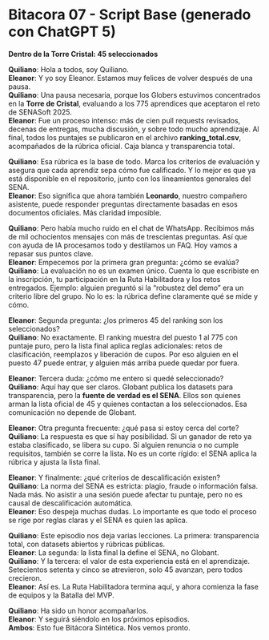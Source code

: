 # Bitacora 07 - Script Base (generado con ChatGPT 5)

**Dentro de la Torre Cristal: 45 seleccionados**

**Quiliano**: Hola a todos, soy Quiliano.  
**Eleanor**: Y yo soy Eleanor. Estamos muy felices de volver después de una pausa.  
**Quiliano**: Una pausa necesaria, porque los Globers estuvimos concentrados en la **Torre de Cristal**, evaluando a los 775 aprendices que aceptaron el reto de SENASoft 2025.  
**Eleanor**: Fue un proceso intenso: más de cien pull requests revisados, decenas de entregas, mucha discusión, y sobre todo mucho aprendizaje. Al final, todos los puntajes se publicaron en el archivo **ranking_total.csv**, acompañados de la rúbrica oficial. Caja blanca y transparencia total.

**Quiliano**: Esa rúbrica es la base de todo. Marca los criterios de evaluación y asegura que cada aprendiz sepa cómo fue calificado. Y lo mejor es que ya está disponible en el repositorio, junto con los lineamientos generales del SENA.  
**Eleanor**: Eso significa que ahora también **Leonardo**, nuestro compañero asistente, puede responder preguntas directamente basadas en esos documentos oficiales. Más claridad imposible.

**Quiliano**: Pero había mucho ruido en el chat de WhatsApp. Recibimos más de mil ochocientos mensajes con más de trescientas preguntas. Así que con ayuda de IA procesamos todo y destilamos un FAQ. Hoy vamos a repasar sus puntos clave.  
**Eleanor**: Empecemos por la primera gran pregunta: ¿cómo se evalúa?  
**Quiliano**: La evaluación no es un examen único. Cuenta lo que escribiste en la inscripción, tu participación en la Ruta Habilitadora y los retos entregados. Ejemplo: alguien preguntó si la “robustez del demo” era un criterio libre del grupo. No lo es: la rúbrica define claramente qué se mide y cómo.

**Eleanor**: Segunda pregunta: ¿los primeros 45 del ranking son los seleccionados?  
**Quiliano**: No exactamente. El ranking muestra del puesto 1 al 775 con puntaje puro, pero la lista final aplica reglas adicionales: retos de clasificación, reemplazos y liberación de cupos. Por eso alguien en el puesto 47 puede entrar, y alguien más arriba puede quedar por fuera.

**Eleanor**: Tercera duda: ¿cómo me entero si quedé seleccionado?  
**Quiliano**: Aquí hay que ser claros. Globant publica los datasets para transparencia, pero la **fuente de verdad es el SENA**. Ellos son quienes arman la lista oficial de 45 y quienes contactan a los seleccionados. Esa comunicación no depende de Globant.

**Eleanor**: Otra pregunta frecuente: ¿qué pasa si estoy cerca del corte?  
**Quiliano**: La respuesta es que sí hay posibilidad. Si un ganador de reto ya estaba clasificado, se libera su cupo. Si alguien renuncia o no cumple requisitos, también se corre la lista. No es un corte rígido: el SENA aplica la rúbrica y ajusta la lista final.

**Eleanor**: Y finalmente: ¿qué criterios de descalificación existen?  
**Quiliano**: La norma del SENA es estricta: plagio, fraude o información falsa. Nada más. No asistir a una sesión puede afectar tu puntaje, pero no es causal de descalificación automática.  
**Eleanor**: Eso despeja muchas dudas. Lo importante es que todo el proceso se rige por reglas claras y el SENA es quien las aplica.

**Quiliano**: Este episodio nos deja varias lecciones. La primera: transparencia total, con datasets abiertos y rúbricas públicas.  
**Eleanor**: La segunda: la lista final la define el SENA, no Globant.  
**Quiliano**: Y la tercera: el valor de esta experiencia está en el aprendizaje. Setecientos setenta y cinco se atrevieron, solo 45 avanzan, pero todos crecieron.  
**Eleanor**: Así es. La Ruta Habilitadora termina aquí, y ahora comienza la fase de equipos y la Batalla del MVP.  

**Quiliano**: Ha sido un honor acompañarlos.  
**Eleanor**: Y seguirá siéndolo en los próximos episodios.  
**Ambos**: Esto fue Bitácora Sintética. Nos vemos pronto.
